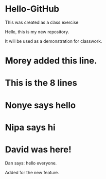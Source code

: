 # Hello-GitHub
This was created as a class exercise

Hello, this is my new repository.

It will be used as a demonstration for classwork.


Morey added this line.
=======
This is the 8 lines
=======

Nonye says hello
=======
Nipa says hi
=======

David was here!
=======
Dan says: hello everyone.

Added for the new feature.

